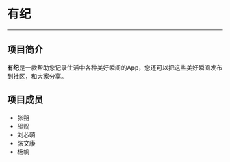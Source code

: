 # 有纪
***
## 项目简介
**有纪**是一款帮助您记录生活中各种美好瞬间的App，您还可以把这些美好瞬间发布到社区，和大家分享。

## 项目成员
* 张朔
* 邵贶
* 刘芯萌
* 张文康
* 杨帆
